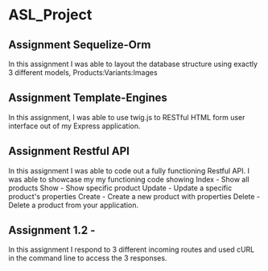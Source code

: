 # ASL_Project

## Assignment Sequelize-Orm
In this assignment I was able to layout the database structure using exactly 3 different models, Products:Variants:Images


## Assignment Template-Engines
In this assignment, I was able to use twig.js to RESTful HTML form user interface out of my Express application. 

## Assignment Restful API
In this assignment I was able to code out a fully functioning Restful API. I was able to showcase my my functioning code showing Index - Show all products
Show - Show specific product
Update - Update a specific product's properties
Create - Create a new product with properties
Delete - Delete a product from your application.

## Assignment 1.2 - 
In this assignment I respond to 3 different incoming routes and used cURL in the command line to access the 3 responses.
